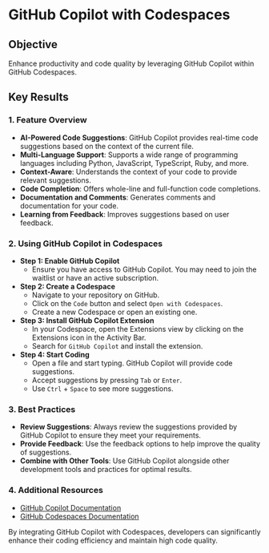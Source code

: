 # GitHub Copilot with Codespaces

## Objective
Enhance productivity and code quality by leveraging GitHub Copilot within GitHub Codespaces.

## Key Results

### 1. Feature Overview
- **AI-Powered Code Suggestions**: GitHub Copilot provides real-time code suggestions based on the context of the current file.
- **Multi-Language Support**: Supports a wide range of programming languages including Python, JavaScript, TypeScript, Ruby, and more.
- **Context-Aware**: Understands the context of your code to provide relevant suggestions.
- **Code Completion**: Offers whole-line and full-function code completions.
- **Documentation and Comments**: Generates comments and documentation for your code.
- **Learning from Feedback**: Improves suggestions based on user feedback.

### 2. Using GitHub Copilot in Codespaces
- **Step 1: Enable GitHub Copilot**
    - Ensure you have access to GitHub Copilot. You may need to join the waitlist or have an active subscription.
- **Step 2: Create a Codespace**
    - Navigate to your repository on GitHub.
    - Click on the `Code` button and select `Open with Codespaces`.
    - Create a new Codespace or open an existing one.
- **Step 3: Install GitHub Copilot Extension**
    - In your Codespace, open the Extensions view by clicking on the Extensions icon in the Activity Bar.
    - Search for `GitHub Copilot` and install the extension.
- **Step 4: Start Coding**
    - Open a file and start typing. GitHub Copilot will provide code suggestions.
    - Accept suggestions by pressing `Tab` or `Enter`.
    - Use `Ctrl` + `Space` to see more suggestions.

### 3. Best Practices
- **Review Suggestions**: Always review the suggestions provided by GitHub Copilot to ensure they meet your requirements.
- **Provide Feedback**: Use the feedback options to help improve the quality of suggestions.
- **Combine with Other Tools**: Use GitHub Copilot alongside other development tools and practices for optimal results.

### 4. Additional Resources
- [GitHub Copilot Documentation](https://docs.github.com/en/copilot)
- [GitHub Codespaces Documentation](https://docs.github.com/en/codespaces)

By integrating GitHub Copilot with Codespaces, developers can significantly enhance their coding efficiency and maintain high code quality.